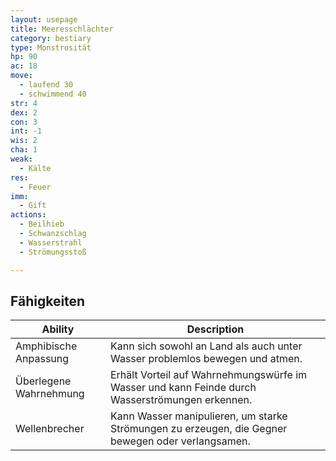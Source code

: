 ```yaml
---
layout: usepage
title: Meeresschlächter
category: bestiary
type: Monstrosität
hp: 90
ac: 18
move:
  - laufend 30
  - schwimmend 40
str: 4
dex: 2
con: 3
int: -1
wis: 2
cha: 1
weak:
  - Kälte
res:
  - Feuer
imm:
  - Gift
actions:
  - Beilhieb
  - Schwanzschlag
  - Wasserstrahl
  - Strömungsstoß

---
```


<!--more-->

## Fähigkeiten

| Ability                | Description                                                                                       |
|------------------------|---------------------------------------------------------------------------------------------------|
| Amphibische Anpassung  | Kann sich sowohl an Land als auch unter Wasser problemlos bewegen und atmen.                      |
| Überlegene Wahrnehmung | Erhält Vorteil auf Wahrnehmungswürfe im Wasser und kann Feinde durch Wasserströmungen erkennen.   |
| Wellenbrecher          | Kann Wasser manipulieren, um starke Strömungen zu erzeugen, die Gegner bewegen oder verlangsamen. |

